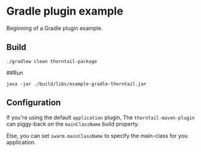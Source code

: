 # Gradle plugin example

Beginning of a Gradle plugin example.


## Build

`./gradlew clean thorntail-package`


##Run

`java -jar ./build/libs/example-gradle-thorntail.jar`


## Configuration

If you're using the default `application` plugin, The `thorntail-maven-plugin`
can piggy-back on the `mainClassName` build property.

Else, you can set `swarm.mainClassName` to specify the main-class for you
application.

